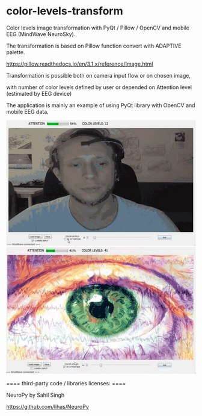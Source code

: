 # color-levels-transform

Color levels image transformation with PyQt / Pillow / OpenCV and mobile EEG (MindWave NeuroSky).

The transformation is based on Pillow function convert with ADAPTIVE palette.

https://pillow.readthedocs.io/en/3.1.x/reference/Image.html

Transformation is possible both on camera input flow or on chosen image, 

with number of color levels defined by user or depended on Attention level (estimated by EEG device)

The application is mainly an example of using PyQt library with OpenCV and mobile EEG data.

![screen2](screen2.JPG)
![screen](screen1.JPG)

==== third-party code / libraries licenses: ====

NeuroPy by Sahil Singh

https://github.com/lihas/NeuroPy
